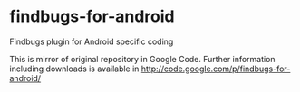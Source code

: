 findbugs-for-android
====================

Findbugs plugin for Android specific coding

This is mirror of original repository in Google Code. Further information including downloads is available in http://code.google.com/p/findbugs-for-android/
